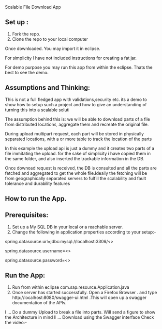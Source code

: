 Scalable File Download App

Set up :
--------
1. Fork the repo.
2. Clone the repo to your local computer

Once downloaded. You may import it in eclipse. 

For simplicity I have not included instructions for creating a fat jar. 

For demo purpose you may run this app from within the eclipse. Thats the best to see the demo.


Assumptions and Thinking:
------------------------

This is not a full fledged app with validations,security etc. its a demo to show how to setup such a project and how to give an understanding of turning this into a scalable soluti

The assumption behind this is: we will be able to download parts of a file from distributed 
locations, aggregate them and recreate the original file.

During upload multipart request, each part will be stored in physically separated locations,
with a or more table to track the location of the parts 

In this example the upload api is just a dummy and it creates two parts of a file immitating the
upload. for the sake of simplicity i have copied them in the same folder, and also inserted the 
trackable information in the DB.

Once downoad request is received, the DB is consulted and all the parts are fetched and 
aggregated to get the whole file.Ideally the fetching will be from geographically separated
servers to fulfill the scalability and fault tolerance and durability features


How to run the App.
------------------
Prerequisites:
--------------
1. Set up a My SQL DB in your local or a reachable server.
2. Change the following in application.properties according to your setup:-

spring.datasource.url=jdbc:mysql://localhost:3306/<<your schema name>>

spring.datasource.username=<<username>>

spring.datasource.password=<<password>>


Run the App:
------------

1. Run from within eclipse com.sap.resource.Application.java
2. Once server has started successfully. Open a Firefox Browser . and type
http://localhost:8080/swagger-ui.html .This will open up a swagger documentation of the APIs.

I ... Do a dummy Upload to break a file into parts. Will send a figure to show the Architecture in mind
II ... Download using the Swagger interface
Check the video:-
